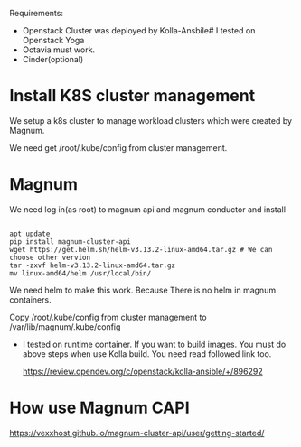 Requirements:
- Openstack Cluster was deployed by Kolla-Ansbile# I tested on Openstack Yoga
- Octavia must work.
- Cinder(optional)

# Install K8S cluster management
We setup a k8s cluster to manage workload clusters which were created by Magnum.

We need get /root/.kube/config from cluster management.

# Magnum

We need log in(as root) to magnum api and magnum conductor and install 

```

apt update
pip install magnum-cluster-api
wget https://get.helm.sh/helm-v3.13.2-linux-amd64.tar.gz # We can choose other vervion
tar -zxvf helm-v3.13.2-linux-amd64.tar.gz 
mv linux-amd64/helm /usr/local/bin/
```

We need helm to make this work. Because There is no helm in magnum containers.

Copy  /root/.kube/config from cluster management to /var/lib/magnum/.kube/config

* I tested on runtime container. If you want to build images. You must do above steps when use Kolla build. You need read followed link too.
  
  https://review.opendev.org/c/openstack/kolla-ansible/+/896292

# How use Magnum CAPI

https://vexxhost.github.io/magnum-cluster-api/user/getting-started/



